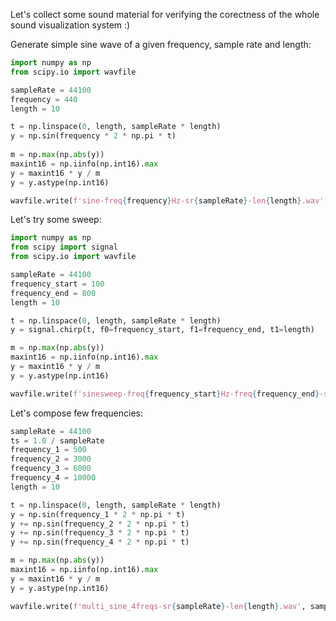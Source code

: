 Let's collect some sound material for verifying the corectness of the whole sound visualization system :)

Generate simple sine wave of a given frequency, sample rate and length:


```python
import numpy as np
from scipy.io import wavfile

sampleRate = 44100
frequency = 440
length = 10

t = np.linspace(0, length, sampleRate * length)
y = np.sin(frequency * 2 * np.pi * t)
    
m = np.max(np.abs(y))
maxint16 = np.iinfo(np.int16).max
y = maxint16 * y / m
y = y.astype(np.int16) 

wavfile.write(f'sine-freq{frequency}Hz-sr{sampleRate}-len{length}.wav', sampleRate, y)
```

Let's try some sweep:


```python
import numpy as np
from scipy import signal
from scipy.io import wavfile

sampleRate = 44100
frequency_start = 100
frequency_end = 800
length = 10

t = np.linspace(0, length, sampleRate * length)
y = signal.chirp(t, f0=frequency_start, f1=frequency_end, t1=length)

m = np.max(np.abs(y))
maxint16 = np.iinfo(np.int16).max
y = maxint16 * y / m
y = y.astype(np.int16) 

wavfile.write(f'sinesweep-freq{frequency_start}Hz-freq{frequency_end}-sr{sampleRate}-len{length}.wav', sampleRate, y)
```

Let's compose few frequencies:


```python
sampleRate = 44100
ts = 1.0 / sampleRate
frequency_1 = 500
frequency_2 = 3000
frequency_3 = 6000
frequency_4 = 10000
length = 10

t = np.linspace(0, length, sampleRate * length)
y = np.sin(frequency_1 * 2 * np.pi * t)
y += np.sin(frequency_2 * 2 * np.pi * t)
y += np.sin(frequency_3 * 2 * np.pi * t)
y += np.sin(frequency_4 * 2 * np.pi * t)

m = np.max(np.abs(y))
maxint16 = np.iinfo(np.int16).max
y = maxint16 * y / m
y = y.astype(np.int16) 

wavfile.write(f'multi_sine_4freqs-sr{sampleRate}-len{length}.wav', sampleRate, y)
```
